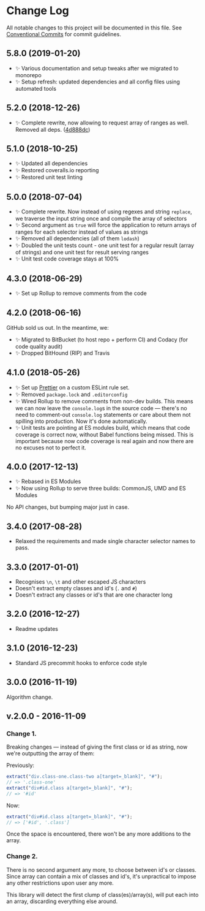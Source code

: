 # Change Log

All notable changes to this project will be documented in this file.
See [Conventional Commits](https://conventionalcommits.org) for commit guidelines.

## 5.8.0 (2019-01-20)

* ✨ Various documentation and setup tweaks after we migrated to monorepo
* ✨ Setup refresh: updated dependencies and all config files using automated tools

## 5.2.0 (2018-12-26)

* ✨ Complete rewrite, now allowing to request array of ranges as well. Removed all deps. ([4d888dc](https://bitbucket.org/codsen/codsen/src/master/packages/string-extract-class-names/commits/4d888dc))

## 5.1.0 (2018-10-25)

* ✨ Updated all dependencies
* ✨ Restored coveralls.io reporting
* ✨ Restored unit test linting

## 5.0.0 (2018-07-04)

* ✨ Complete rewrite. Now instead of using regexes and string `replace`, we traverse the input string once and compile the array of selectors
* ✨ Second argument as `true` will force the application to return arrays of ranges for each selector instead of values as strings
* ✨ Removed all dependencies (all of them `lodash`)
* ✨ Doubled the unit tests count - one unit test for a regular result (array of strings) and one unit test for result serving ranges
* ✨ Unit test code coverage stays at 100%

## 4.3.0 (2018-06-29)

* ✨ Set up Rollup to remove comments from the code

## 4.2.0 (2018-06-16)

GitHub sold us out. In the meantime, we:

* ✨ Migrated to BitBucket (to host repo + perform CI) and Codacy (for code quality audit)
* ✨ Dropped BitHound (RIP) and Travis

## 4.1.0 (2018-05-26)

* ✨ Set up [Prettier](https://prettier.io) on a custom ESLint rule set.
* ✨ Removed `package.lock` and `.editorconfig`
* ✨ Wired Rollup to remove comments from non-dev builds. This means we can now leave the `console.log`s in the source code — there's no need to comment-out `console.log` statements or care about them not spilling into production. Now it's done automatically.
* ✨ Unit tests are pointing at ES modules build, which means that code coverage is correct now, without Babel functions being missed. This is important because now code coverage is real again and now there are no excuses not to perfect it.

## 4.0.0 (2017-12-13)

* ✨ Rebased in ES Modules
* ✨ Now using Rollup to serve three builds: CommonJS, UMD and ES Modules

No API changes, but bumping major just in case.

## 3.4.0 (2017-08-28)

* Relaxed the requirements and made single character selector names to pass.

## 3.3.0 (2017-01-01)

* Recognises `\n`, `\t` and other escaped JS characters
* Doesn't extract empty classes and id's (`.` and `#`)
* Doesn't extract any classes or id's that are one character long

## 3.2.0 (2016-12-27)

* Readme updates

## 3.1.0 (2016-12-23)

* Standard JS precommit hooks to enforce code style

## 3.0.0 (2016-11-19)

Algorithm change.

## v.2.0.0 - 2016-11-09

### Change 1.

Breaking changes — instead of giving the first class or id as string, now we're outputting the array of them:

Previously:

```js
extract("div.class-one.class-two a[target=_blank]", "#");
// => '.class-one'
extract("div#id.class a[target=_blank]", "#");
// => '#id'
```

Now:

```js
extract("div#id.class a[target=_blank]", "#");
// => ['#id', '.class']
```

Once the space is encountered, there won't be any more additions to the array.

### Change 2.

There is no second argument any more, to choose between id's or classes. Since array can contain a mix of classes and id's, it's unpractical to impose any other restrictions upon user any more.

This library will detect the first clump of class(es)/array(s), will put each into an array, discarding everything else around.
